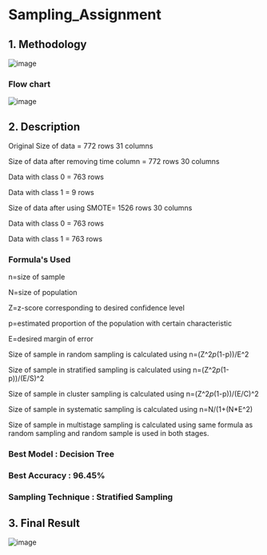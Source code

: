 # Sampling_Assignment
## 1. Methodology

![image](https://user-images.githubusercontent.com/79744977/219941787-1f042372-b704-43ab-83ec-7cea312df128.png)
### Flow chart
![image](https://user-images.githubusercontent.com/79744977/219944196-82415170-12c1-4970-b3ba-bc654e5d863b.png)

## 2. Description

Original Size of data = 772 rows 31 columns

Size of data after removing time column = 772 rows 30 columns

Data with class 0 = 763 rows

Data with class 1 = 9 rows


Size of data after using SMOTE= 1526 rows 30 columns

Data with class 0 = 763 rows

Data with class 1 = 763 rows

### Formula's Used
n=size of sample

N=size of population

Z=z-score corresponding to desired confidence level 

p=estimated proportion of the population with certain characteristic

E=desired margin of error


Size of sample in random sampling is calculated using n=(Z^2*p*(1-p))/E^2

Size of sample in stratified sampling is calculated using n=(Z^2*p*(1-p))/(E/S)^2

Size of sample in cluster sampling is calculated using n=(Z^2*p*(1-p))/(E/C)^2

Size of sample in systematic sampling is calculated using n=N/(1+(N*E^2)

Size of sample in multistage sampling is calculated using same formula as random sampling and random sample is used in both stages.

### Best Model : Decision Tree
### Best Accuracy : 96.45%
### Sampling Technique : Stratified Sampling 

## 3. Final Result
![image](https://user-images.githubusercontent.com/79744977/219945472-a93b3f84-866e-4294-b5ef-08214a3f9c48.png)




